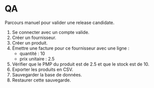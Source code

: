 # QA

Parcours manuel pour valider une release candidate.

1. Se connecter avec un compte valide.
2. Créer un fournisseur.
3. Créer un produit.
4. Émettre une facture pour ce fournisseur avec une ligne :
   - quantité : 10
   - prix unitaire : 2.5
5. Vérifier que le PMP du produit est de 2.5 et que le stock est de 10.
6. Exporter les produits en CSV.
7. Sauvegarder la base de données.
8. Restaurer cette sauvegarde.


